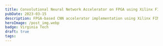```yaml
---
title: Convolutional Neural Network Accelerator on FPGA using Xilinx FINN
pubDate: 2023-03-15
description: FPGA-based CNN accelerator implementation using Xilinx FINN framework for high-performance neural network inference
heroImage: /post_img.webp
badge: Virginia Tech
draft: true
tags:
---
```


<!--
This project focuses on implementing a high-performance Convolutional Neural Network (CNN) accelerator on FPGA using the Xilinx FINN framework. The work demonstrates how FPGAs can be leveraged to achieve efficient neural network inference for edge computing applications.

## Project Overview

The CNN accelerator utilizes the Xilinx FINN (Fast, Scalable Quantized Neural Network Inference) framework to deploy quantized neural networks on FPGA hardware. This approach enables:

- **High-Performance Inference**: Optimized CNN execution on FPGA fabric
- **Low-Power Operation**: Efficient power consumption for edge applications
- **Scalable Architecture**: Configurable design for different CNN models
- **Real-Time Processing**: Low-latency inference capabilities

## Technical Approach

### Xilinx FINN Framework

FINN provides:
- **Quantized Network Support**: Support for low-precision neural networks
- **Hardware Generation**: Automated FPGA implementation from neural network models
- **Optimization Tools**: Performance and resource optimization capabilities
- **Deployment Pipeline**: Complete flow from training to FPGA deployment

### FPGA Implementation

The accelerator design includes:
- **Dataflow Architecture**: Streaming-based processing for high throughput
- **Memory Optimization**: Efficient on-chip and off-chip memory utilization
- **Pipeline Optimization**: Multi-stage pipeline for concurrent processing
- **Resource Management**: Optimal use of FPGA resources (DSPs, BRAMs, LUTs)

## Applications

This CNN accelerator technology enables:

- **Computer Vision**: Real-time image classification and object detection
- **Edge AI**: On-device machine learning inference
- **Autonomous Systems**: Vision processing for robotics and automotive applications
- **IoT Devices**: Intelligent sensor processing with low power consumption

## Performance Benefits

The FPGA implementation provides:

- **Reduced Latency**: Hardware acceleration for faster inference
- **Energy Efficiency**: Lower power consumption compared to GPU implementations
- **Customization**: Tailored hardware for specific CNN architectures
- **Scalability**: Configurable design for different performance requirements

## Future Enhancements

Potential improvements include:
- Support for additional CNN architectures
- Integration with other Xilinx AI tools
- Extended precision support
- Multi-model concurrent execution

This project demonstrates the potential for FPGA-based neural network acceleration, providing a foundation for deploying sophisticated AI capabilities in resource-constrained environments.
-->